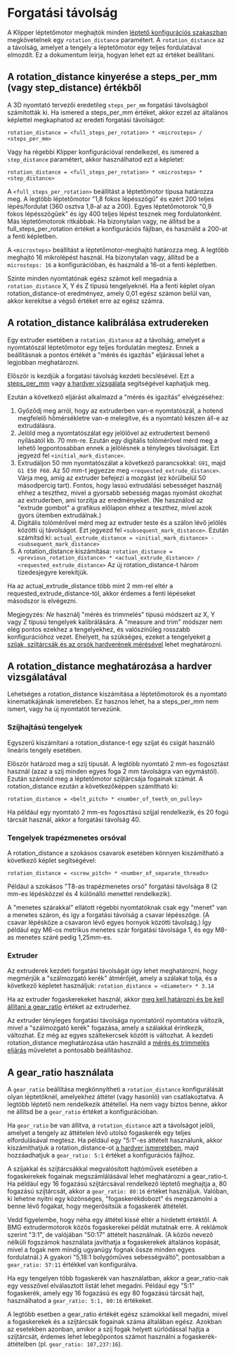 # Forgatási távolság

A Klipper léptetőmotor meghajtók minden [léptető konfigurációs szakaszban](Config_Reference.md#stepper) megkövetelnek egy `rotation_distance` paramétert. A `rotation_distance` az a távolság, amelyet a tengely a léptetőmotor egy teljes fordulatával elmozdít. Ez a dokumentum leírja, hogyan lehet ezt az értéket beállítani.

## A rotation_distance kinyerése a steps_per_mm (vagy step_distance) értékből

A 3D nyomtató tervezői eredetileg `steps_per_mm` forgatási távolságból számították ki. Ha ismered a steps_per_mm értéket, akkor ezzel az általános képlettel megkaphatod az eredeti forgatási távolságot:

```
rotation_distance = <full_steps_per_rotation> * <microsteps> / <steps_per_mm>
```

Vagy ha régebbi Klipper konfigurációval rendelkezel, és ismered a `step_distance` paramétert, akkor használhatod ezt a képletet:

```
rotation_distance = <full_steps_per_rotation> * <microsteps> * <step_distance>
```

A `<full_steps_per_rotation>` beállítást a léptetőmotor típusa határozza meg. A legtöbb léptetőmotor "1,8 fokos lépésszögű" és ezért 200 teljes lépés/fordulat (360 osztva 1,8-al az a 200). Egyes léptetőmotorok "0,9 fokos lépésszögűek" és így 400 teljes lépést tesznek meg fordulatonként. Más léptetőmotorok ritkábbak. Ha bizonytalan vagy, ne állítsd be a full_steps_per_rotation értéket a konfigurációs fájlban, és használd a 200-at a fenti képletben.

A `<microsteps>` beállítást a léptetőmotor-meghajtó határozza meg. A legtöbb meghajtó 16 mikrolépést használ. Ha bizonytalan vagy, állítsd be a `microsteps: 16` a konfigurációban, és használd a 16-ot a fenti képletben.

Szinte minden nyomtatónak egész számot kell megadnia a `rotation_distance` X, Y és Z típusú tengelyeknél. Ha a fenti képlet olyan rotation_distance-ot eredményez, amely 0,01 egész számon belül van, akkor kerekítse a végső értéket erre az egész számra.

## A rotation_distance kalibrálása extrudereken

Egy extruder esetében a `rotation_distance` az a távolság, amelyet a nyomtatószál léptetőmotor egy teljes fordulatán megtesz. Ennek a beállításnak a pontos értékét a "mérés és igazítás" eljárással lehet a legjobban meghatározni.

Először is kezdjük a forgatási távolság kezdeti becslésével. Ezt a [steps_per_mm](#obtaining-rotation_distance-from-steps_per_mm-or-step_distance) vagy [a hardver vizsgálata](#extruder) segítségével kaphatjuk meg.

Ezután a következő eljárást alkalmazd a "mérés és igazítás" elvégzéséhez:

1. Győződj meg arról, hogy az extruderben van-e nyomtatószál, a hotend megfelelő hőmérsékletre van-e melegítve, és a nyomtató készen áll-e az extrudálásra.
1. Jelöld meg a nyomtatószálat egy jelölővel az extrudertest bemenő nyílásától kb. 70 mm-re. Ezután egy digitális tolómérővel mérd meg a lehető legpontosabban ennek a jelölésnek a tényleges távolságát. Ezt jegyezd fel `<initial_mark_distance>`.
1. Extrudáljon 50 mm nyomtatószálat a következő parancsokkal: `G91`, majd `G1 E50 F60`. Az 50 mm-t jegyezze meg `<requested_extrude_distance>`. Várja meg, amíg az extruder befejezi a mozgást (ez körülbelül 50 másodpercig tart). Fontos, hogy lassú extrudálási sebességet használj ehhez a teszthez, mivel a gyorsabb sebesség magas nyomást okozhat az extruderben, ami torzítja az eredményeket. (Ne használod az "extrude gombot" a grafikus előlapon ehhez a teszthez, mivel azok gyors ütemben extrudálnak.)
1. Digitális tolómérővel mérd meg az extruder teste és a szálon lévő jelölés közötti új távolságot. Ezt jegyezd fel `<subsequent_mark_distance>`. Ezután számítsd ki: `actual_extrude_distance = <initial_mark_distance> - <subsequent_mark_distance>`
1. A rotation_distance kiszámítása: `rotation_distance = <previous_rotation_distance> * <actual_extrude_distance> / <requested_extrude_distance>` Az új rotation_distance-t három tizedesjegyre kerekítjük.

Ha az actual_extrude_distance több mint 2 mm-rel eltér a requested_extrude_distance-tól, akkor érdemes a fenti lépéseket másodszor is elvégezni.

Megjegyzés: *Ne* használj "mérés és trimmelés" típusú módszert az X, Y vagy Z típusú tengelyek kalibrálására. A "measure and trim" módszer nem elég pontos ezekhez a tengelyekhez, és valószínűleg rosszabb konfigurációhoz vezet. Ehelyett, ha szükséges, ezeket a tengelyeket [a szíjak, szíjtárcsák és az orsók hardverének mérésével](#a-forgasi_tavolsag-kinyerese-a-hardver-ellenorzesevel) lehet meghatározni.

## A rotation_distance meghatározása a hardver vizsgálatával

Lehetséges a rotation_distance kiszámítása a léptetőmotorok és a nyomtató kinematikájának ismeretében. Ez hasznos lehet, ha a steps_per_mm nem ismert, vagy ha új nyomtatót tervezünk.

### Szíjhajtású tengelyek

Egyszerű kiszámítani a rotation_distance-t egy szíjat és csigát használó lineáris tengely esetében.

Először határozd meg a szíj típusát. A legtöbb nyomtató 2 mm-es fogosztást használ (azaz a szíj minden egyes foga 2 mm távolságra van egymástól). Ezután számold meg a léptetőmotor szíjtárcsája fogainak számát. A rotation_distance ezután a következőképpen számítható ki:

```
rotation_distance = <belt_pitch> * <number_of_teeth_on_pulley>
```

Ha például egy nyomtató 2 mm-es fogosztású szíjjal rendelkezik, és 20 fogú tárcsát használ, akkor a forgatási távolság 40.

### Tengelyek trapézmenetes orsóval

A rotation_distance a szokásos csavarok esetében könnyen kiszámítható a következő képlet segítségével:

```
rotation_distance = <screw_pitch> * <number_of_separate_threads>
```

Például a szokásos "T8-as trapézmenetes orsó" forgatási távolsága 8 (2 mm-es lépésközzel és 4 különálló menettel rendelkezik).

A "menetes szárakkal" ellátott régebbi nyomtatóknak csak egy "menet" van a menetes száron, és így a forgatási távolság a csavar lépésszöge. (A csavar lépésköze a csavaron lévő egyes hornyok közötti távolság.) Így például egy M6-os metrikus menetes szár forgatási távolsága 1, és egy M8-as menetes száré pedig 1,25mm-es.

### Extruder

Az extruderek kezdeti forgatási távolságát úgy lehet meghatározni, hogy megmérjük a "szálmozgató kerék" átmérőjét, amely a szálakat tolja, és a következő képletet használjuk: `rotation_distance = <diameter> * 3.14`

Ha az extruder fogaskerekeket használ, akkor [meg kell határozni és be kell állítani a gear_ratio](#using-a-gear_ratio) értéket az extruderhez.

Az extruder tényleges forgatási távolsága nyomtatóról nyomtatóra változik, mivel a "szálmozgató kerék" fogazása, amely a szálakkal érintkezik, változhat. Ez még az egyes száltekercsek között is változhat. A kezdeti rotation_distance meghatározása után használd a [mérés és trimmelés eljárás](#calibrating-rotation_distance-on-extruders) műveletet a pontosabb beállításhoz.

## A gear_ratio használata

A `gear_ratio` beállítása megkönnyítheti a `rotation_distance` konfigurálását olyan léptetőknél, amelyekhez áttétel (vagy hasonló) van csatlakoztatva. A legtöbb léptető nem rendelkezik áttétellel. Ha nem vagy biztos benne, akkor ne állítsd be a `gear_ratio` értéket a konfigurációban.

Ha `gear_ratio` be van állítva, a `rotation_distance` azt a távolságot jelöli, amelyet a tengely az áttételen lévő utolsó fogaskerék egy teljes elfordulásával megtesz. Ha például egy "5:1"-es áttételt használunk, akkor kiszámíthatjuk a rotation_distance-ot [a hardver ismeretében](#a-forgasi_tavolsag-kinyerese-a-hardver-ellenorzesevel), majd hozzáadhatjuk a `gear_ratio: 5:1` értéket a konfigurációs fájlhoz.

A szíjakkal és szíjtárcsákkal megvalósított hajtóművek esetében a fogaskerekek fogainak megszámlálásával lehet meghatározni a gear_ratio-t. Ha például egy 16 fogazású szíjtárcsával rendelkező léptető meghajtja a, 80 fogazású szíjtárcsát, akkor a `gear_ratio: 80:16` értéket használjuk. Valóban, ki lehetne nyitni egy közönséges, "fogaskerékdobozt" és megszámolni a benne lévő fogakat, hogy megerősítsük a fogaskerék áttételét.

Vedd figyelembe, hogy néha egy áttétel kissé eltér a hirdetett értéktől. A BMG extrudermotorok közös fogaskerekei példát mutatnak erre. A reklámok szerint "3:1", de valójában "50:17" áttételt használnak. (A közös nevező nélküli fogszámok használata javíthatja a fogaskerekek általános kopását, mivel a fogak nem mindig ugyanúgy fognak össze minden egyes fordulatnál.) A gyakori "5,18:1 bolygóműves sebességváltó", pontosabban a `gear_ratio: 57:11` értékkel van konfigurálva.

Ha egy tengelyen több fogaskerék van használatban, akkor a gear_ratio-nak egy vesszővel elválasztott listát lehet megadni. Például egy "5:1" fogaskerék, amely egy 16 fogazású és egy 80 fogazású tárcsát hajt, használhatod a `gear_ratio: 5:1, 80:16` értékeket.

A legtöbb esetben a gear_ratio értékét egész számokkal kell megadni, mivel a fogaskerekek és a szíjtárcsák fogainak száma általában egész. Azokban az esetekben azonban, amikor a szíj fogak helyett súrlódással hajtja a szíjtárcsát, érdemes lehet lebegőpontos számot használni a fogaskerék-áttételben (pl. `gear_ratio: 107,237:16`).
